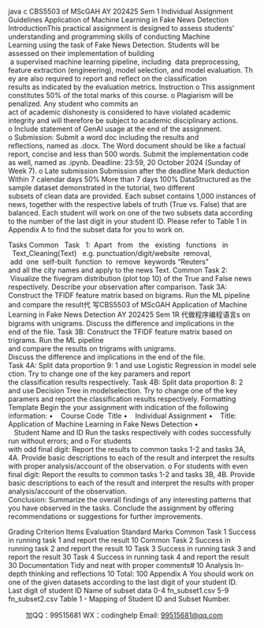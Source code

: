 java c
CBS5503 of MScGAH
AY 202425 Sem 1
Individual Assignment Guidelines
Application of Machine Learning in Fake News Detection
IntroductionThis practical assignment is designed to assess students’ understanding and programming skills of conducting Machine Learning using the task of Fake News Detection. Students will be assessed on their implementation of building  a supervised machine learning pipeline, including  data preprocessing, feature extraction (engineering), model selection, and model evaluation. They are also required to report and reflect on the classification results as indicated by the evaluation metrics.
Instruction
o This assignment constitutes 50% of the total marks of this course.
o Plagiarism will be penalized. Any student who commits an act of academic dishonesty is considered to have violated academic integrity and will therefore be subject to academic disciplinary actions.
o Include statement of GenAI usage at the end of the assignment.
o Submission:
Submit a word doc including the results and reflections, named as .docx.
The Word document should be like a factual report, concise and less than 500 words.
Submit the implementation code as well, named as .ipynb.
Deadline: 23:59, 20 October 2024 (Sunday of Week 7).
o Late submission
Submission after the deadline
Mark deduction
Within 7 calendar days
50%
More than 7 days
100%
DataStructured as the sample dataset demonstrated in the tutorial, two different subsets of clean data are provided. Each subset contains 1,000 instances of news, together with the respective labels of truth (True vs. False) that are balanced. Each student will work on one of the two subsets data according to the number of the last digit in your student ID. Please refer to Table 1 in Appendix A to find the subset data for you to work on.


Tasks
Common   Task   1:  Apart   from   the   existing   functions   in   Text_Cleaning(Text)   e.g. punctuation/digit/website  removal,  add  one  self-built  function  to  remove  keywords “Reuters” and all the city names and apply to the news Text.
Common Task 2:  Visualize the fivegram distribution (plot top 10) of the True and False news respectively. Describe your observation after comparison.
Task 3A: Construct the TFIDF feature matrix based on bigrams. Run the ML pipeline and compare the result代 写CBS5503 of MScGAH Application of Machine Learning in Fake News Detection AY 202425 Sem 1R
代做程序编程语言s on bigrams with unigrams. Discuss the difference and implications in the end of the file.
Task 3B: Construct the TFIDF feature matrix based on trigrams. Run the ML pipeline and compare the results on trigrams with unigrams. Discuss the difference and implications in the end of the file.
Task 4A: Split data proportion 9: 1 and use Logistic Regression in model selection. Try to change one of the key paramers and report the classification results respectively.
Task 4B: Split data proportion 8: 2 and use Decision Tree in modelselection. Try to change one of the key paramers and report the classification results respectively.
Formatting Template
Begin the your assignment with indication of the following information:
•    Course Code  Title
•    Individual Assignment
•    Title: Application of Machine Learning in Fake News Detection
•    Student Name and ID
Run the tasks respectively with codes successfully run without errors; and
o For students with odd final digit: Report the results to common tasks 1-2 and tasks 3A, 4A. Provide basic descriptions to each of the result and interpret the results with proper analysis/account of the observation.
o For students with even final digit: Report the results to common tasks 1-2 and tasks 3B, 4B. Provide basic descriptions to each of the result and interpret the results with proper analysis/account of the observation.
Conclusion: Summarize the overall findings of any interesting patterns that you have observed in the tasks. Conclude the assignment by offering recommendations or suggestions for further improvements.


Grading Criterion
Items
Evaluation Standard
Marks
Common Task 1
Success in running task 1 and report the result
10
Common Task 2
Success in running task 2 and report the result
10
Task 3
Success in running task 3 and report the result
30
Task 4
Success in running task 4 and report the result
30
Documentation
Tidy and neat with proper comments#
10
Analysis
In-depth thinking and reflections
10
Total:
100
Appendix A
You should work on one of the given datasets according to the last digit of your student ID.
Last digit of student ID
Name of subset data
0-4
fn_subset1.csv
5-9
fn_subset2.csv
Table 1 - Mapping of Student ID and Subset Number.


         
加QQ：99515681  WX：codinghelp  Email: 99515681@qq.com
